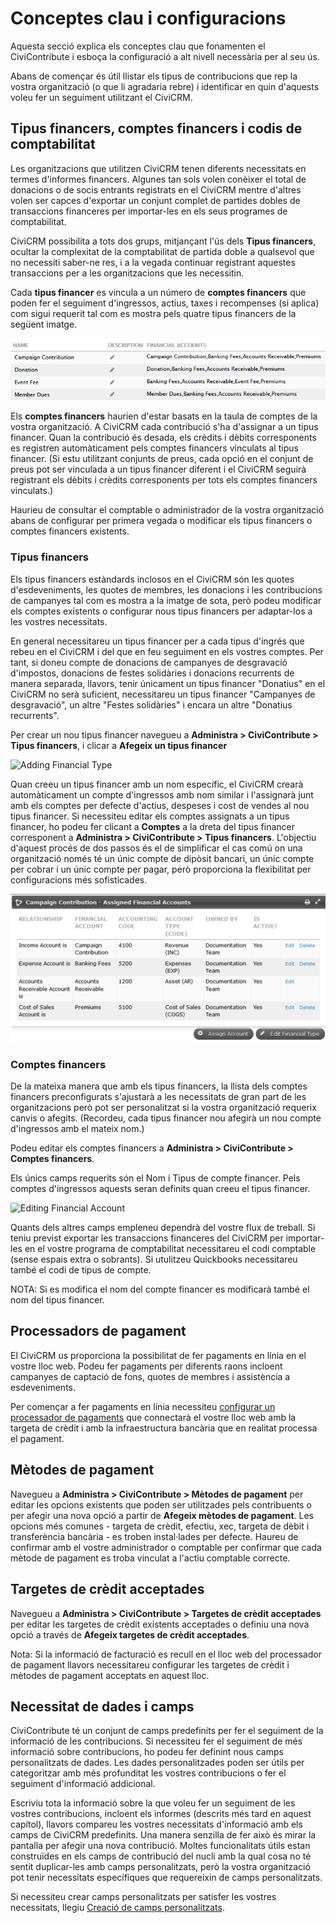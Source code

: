 # Conceptes clau i configuracions

Aquesta secció explica els conceptes clau que fonamenten el CiviContribute i esboça
la configuració a alt nivell necessària per al seu ús.

Abans de començar és útil llistar els tipus de contribucions que rep la vostra
organització (o que li agradaria rebre) i identificar en quin d'aquests
voleu fer un seguiment utilitzant el CiviCRM.

## Tipus financers, comptes financers i codis de comptabilitat

Les organitzacions que utilitzen CiviCRM tenen diferents necessitats en termes d'informes
financers. Algunes tan sols volen conèixer el total de donacions o de socis entrants
registrats en el CiviCRM mentre d'altres volen ser capces d'exportar un conjunt complet de
partides dobles de transaccions financeres per importar-les en els seus programes de comptabilitat.

CiviCRM possibilita a tots dos grups, mitjançant l'ús dels **Tipus financers**, ocultar la
complexitat de la comptabilitat de partida doble a qualsevol que no necessiti saber-ne
res, i a la vegada continuar registrant aquestes transaccions per a les organitzacions que
les necessitin.

Cada **tipus financer** es vincula a un número de **comptes financers** que
poden fer el seguiment d'ingressos, actius, taxes i recompenses (si aplica) com sigui
requerit tal com es mostra pels quatre tipus financers de la següent imatge.


![financial types and accounts](../img/civicontribute-financial-types-and-accounts.png)


Els **comptes financers** haurien d'estar basats en la taula de comptes de la vostra
organització. A CiviCRM cada contribució s'ha d'assignar a un tipus financer.
Quan la contribució és desada, els crèdits i dèbits corresponents es
registren automàticament pels comptes financers vinculats al tipus financer.
(Si estu utilitzant
conjunts de preus, cada opció en el conjunt de preus pot ser vinculada a un tipus financer
diferent i el CiviCRM seguirà registrant els dèbits i crèdits 
corresponents per tots els comptes financers vinculats.)  

Haurieu de consultar el comptable o administrador de la vostra organització abans
de configurar per primera vegada o modificar els tipus financers o comptes financers
existents.

### Tipus financers

Els tipus financers estàndards inclosos en el CiviCRM són les quotes d'esdeveniments, les quotes de membres,
les donacions i les contribucions de campanyes tal com es mostra a la imatge de sota, però podeu
modificar els comptes existents o configurar nous tipus financers per adaptar-los a les vostres necessitats.

En general necessitareu un tipus financer per a cada tipus d'ingrés
que rebeu en el CiviCRM i del que en feu seguiment en els vostres comptes. Per tant, si doneu compte de donacions
de campanyes de desgravació d'impostos, donacions de festes solidàries i donacions recurrents de manera separada,
llavors, tenir únicament un tipus financer "Donatius" en el CiviCRM no serà suficient,
necessitareu un tipus financer "Campanyes de desgravació", un altre "Festes
solidàries" i encara un altre "Donatius recurrents".

Per crear un nou tipus financer navegueu a **Administra > CiviContribute >
Tipus financers**,  i clicar a **Afegeix un tipus financer**

![Adding Financial Type](../img/civicontribute-financial-types-add-new.png)

Quan creeu un tipus financer amb un nom específic, el CiviCRM crearà automàticament
un compte d'ingressos amb nom similar i l'assignarà junt amb
els comptes per defecte d'actius, despeses i cost de vendes al nou tipus
financer. Si necessiteu editar els comptes assignats a un tipus financer,
ho podeu fer clicant a **Comptes** a la dreta del tipus financer
corresponent a **Administra > CiviContribute > Tipus financers**.
L'objectiu d'aquest procés de dos passos és
el de simplificar el cas comú on una organització només té un únic
compte de dipòsit bancari, un únic compte per cobrar i un únic compte per pagar, però proporciona
la flexibilitat per configuracions més sofisticades.

![Editing accounts linked to financial type](../img/civicontribute-financial-types-linked-accounts.png)

### Comptes financers

De la mateixa manera que amb els tipus financers, la llista dels comptes financers preconfigurats
s'ajustarà a les necessitats de gran part de les organitzacions però pot ser personalitzat si la vostra
organització requerix canvis o afegits. (Recordeu, cada tipus financer nou
afegirà un nou compte d'ingressos amb el mateix nom.)

Podeu editar els comptes financers a **Administra > CiviContribute > Comptes financers**.

Els únics camps requerits són el Nom i Tipus de compte financer. Pels comptes
d'ingressos aquests seran definits quan creeu el tipus financer.

![Editing Financial Account](../img/civicontribute-financial-account-edit.png)

Quants dels altres camps empleneu dependrà del vostre flux de treball.
Si teniu previst exportar les transaccions financeres del CiviCRM per importar-les en el vostre
programa de comptabilitat necessitareu el codi comptable (sense
espais extra o sobrants).  Si utulitzeu Quickbooks necessitareu també el
codi de tipus de compte.

NOTA: Si es modifica el nom del compte financer es modificarà també el nom del tipus financer.

## **Processadors de pagament**

El CiviCRM us proporciona la possibilitat de fer pagaments en línia en el vostre
lloc web. Podeu fer pagaments per diferents raons incloent
campanyes de captació de fons, quotes de membres i assistència a esdeveniments.

Per començar a fer pagaments en línia necessiteu [configurar un processador de pagaments](../contributions/payment-processors)
que connectarà el vostre lloc web amb la targeta de crèdit i amb la infraestructura bancària
que en realitat processa el pagament.

## **Mètodes de pagament**

Navegueu a **Administra > CiviContribute > Mètodes de pagament** per
editar les opcions existents que poden ser utilitzades pels contribuents o per afegir una nova
opció a partir de **Afegeix mètodes de pagament**. Les opcions més comunes - targeta de
crèdit, efectiu, xec, targeta de dèbit i transferència bancària - es troben instal·lades per defecte. Haureu de
confirmar amb el vostre administrador o comptable per confirmar que cada mètode de pagament es troba vinculat
a l'actiu comptable correcte.


## **Targetes de crèdit acceptades**

Navegueu a **Administra > CiviContribute > Targetes de crèdit acceptades** per
editar les targetes de crèdit existents acceptades o definiu una nova opció a través de
**Afegeix targetes de crèdit acceptades**.

Nota: Si la informació de facturació es recull en el lloc web del processador de pagament
llavors necessitareu configurar les targetes de crèdit i mètodes de pagament acceptats en aquest
lloc.


## Necessitat de dades i camps

CiviContribute té un conjunt de camps predefinits per fer el seguiment de la informació
de les contribucions. Si necessiteu fer el seguiment de més informació sobre contribucions,
ho podeu fer definint nous camps personalitzats de dades. Les dades personalitzades poden ser
útils per categoritzar amb més profunditat les vostres contribucions o fer el seguiment d'informació
addicional.

Escriviu tota la informació sobre la que voleu fer un seguiment de les vostres
contribucions, incloent els informes (descrits més tard en aquest capítol), llavors
compareu les vostres necessitats d'informació amb els camps de CiviCRM predefinits. Una manera senzilla de
fer això és mirar la pantalla per afegir una nova contribució. Moltes
funcionalitats útils estan construïdes en els camps de contribució del nucli amb la qual cosa
no té sentit duplicar-les amb camps personalitzats, però la vostra
organització pot tenir necessitats específiques que requereixin de camps personalitzats.

Si necessiteu crear camps personalitzats per satisfer les vostres necessitats, llegiu [Creació de camps personalitzats](../organising-your-data/creating-custom-fields).
